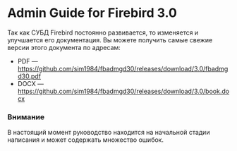 Admin Guide for Firebird 3.0
==============================

Так как СУБД Firebird постоянно развивается, то изменяется и улучшается его
документация. Вы можете получить самые свежие версии этого документа по адресам:

-   PDF —
    <https://github.com/sim1984/fbadmgd30/releases/download/3.0/fbadmgd30.pdf>
-   DOCX —
    <https://github.com/sim1984/fbadmgd30/releases/download/3.0/book.docx>	
	
### Внимание

В настоящий момент руководство находится на начальной стадии написания и может
содержать множество ошибок.	
	
	